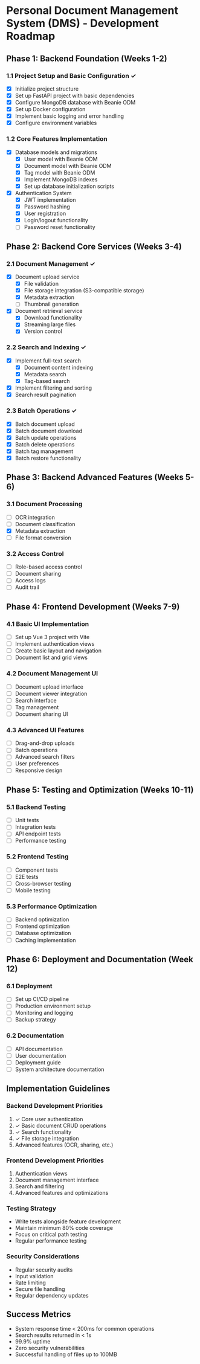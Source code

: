 # Personal Document Management System (DMS) - Development Roadmap

## Phase 1: Backend Foundation (Weeks 1-2)

### 1.1 Project Setup and Basic Configuration ✓
- [x] Initialize project structure
- [x] Set up FastAPI project with basic dependencies
- [x] Configure MongoDB database with Beanie ODM
- [x] Set up Docker configuration
- [x] Implement basic logging and error handling
- [x] Configure environment variables

### 1.2 Core Features Implementation
- [x] Database models and migrations
  - [x] User model with Beanie ODM
  - [x] Document model with Beanie ODM
  - [x] Tag model with Beanie ODM
  - [x] Implement MongoDB indexes
  - [x] Set up database initialization scripts

- [x] Authentication System
  - [x] JWT implementation
  - [x] Password hashing
  - [x] User registration
  - [x] Login/logout functionality
  - [ ] Password reset functionality

## Phase 2: Backend Core Services (Weeks 3-4)

### 2.1 Document Management ✓
- [x] Document upload service
  - [x] File validation
  - [x] File storage integration (S3-compatible storage)
  - [x] Metadata extraction
  - [ ] Thumbnail generation

- [x] Document retrieval service
  - [x] Download functionality
  - [x] Streaming large files
  - [x] Version control

### 2.2 Search and Indexing ✓
- [x] Implement full-text search
  - [x] Document content indexing
  - [x] Metadata search
  - [x] Tag-based search
- [x] Implement filtering and sorting
- [x] Search result pagination

### 2.3 Batch Operations ✓
- [x] Batch document upload
- [x] Batch document download
- [x] Batch update operations
- [x] Batch delete operations
- [x] Batch tag management
- [x] Batch restore functionality

## Phase 3: Backend Advanced Features (Weeks 5-6)

### 3.1 Document Processing
- [ ] OCR integration
- [ ] Document classification
- [x] Metadata extraction
- [ ] File format conversion

### 3.2 Access Control
- [ ] Role-based access control
- [ ] Document sharing
- [ ] Access logs
- [ ] Audit trail

## Phase 4: Frontend Development (Weeks 7-9)

### 4.1 Basic UI Implementation
- [ ] Set up Vue 3 project with Vite
- [ ] Implement authentication views
- [ ] Create basic layout and navigation
- [ ] Document list and grid views

### 4.2 Document Management UI
- [ ] Document upload interface
- [ ] Document viewer integration
- [ ] Search interface
- [ ] Tag management
- [ ] Document sharing UI

### 4.3 Advanced UI Features
- [ ] Drag-and-drop uploads
- [ ] Batch operations
- [ ] Advanced search filters
- [ ] User preferences
- [ ] Responsive design

## Phase 5: Testing and Optimization (Weeks 10-11)

### 5.1 Backend Testing
- [ ] Unit tests
- [ ] Integration tests
- [ ] API endpoint tests
- [ ] Performance testing

### 5.2 Frontend Testing
- [ ] Component tests
- [ ] E2E tests
- [ ] Cross-browser testing
- [ ] Mobile testing

### 5.3 Performance Optimization
- [ ] Backend optimization
- [ ] Frontend optimization
- [ ] Database optimization
- [ ] Caching implementation

## Phase 6: Deployment and Documentation (Week 12)

### 6.1 Deployment
- [ ] Set up CI/CD pipeline
- [ ] Production environment setup
- [ ] Monitoring and logging
- [ ] Backup strategy

### 6.2 Documentation
- [ ] API documentation
- [ ] User documentation
- [ ] Deployment guide
- [ ] System architecture documentation

## Implementation Guidelines

### Backend Development Priorities
1. ✓ Core user authentication
2. ✓ Basic document CRUD operations
3. ✓ Search functionality
4. ✓ File storage integration
5. Advanced features (OCR, sharing, etc.)

### Frontend Development Priorities
1. Authentication views
2. Document management interface
3. Search and filtering
4. Advanced features and optimizations

### Testing Strategy
- Write tests alongside feature development
- Maintain minimum 80% code coverage
- Focus on critical path testing
- Regular performance testing

### Security Considerations
- Regular security audits
- Input validation
- Rate limiting
- Secure file handling
- Regular dependency updates

## Success Metrics
- System response time < 200ms for common operations
- Search results returned in < 1s
- 99.9% uptime
- Zero security vulnerabilities
- Successful handling of files up to 100MB
